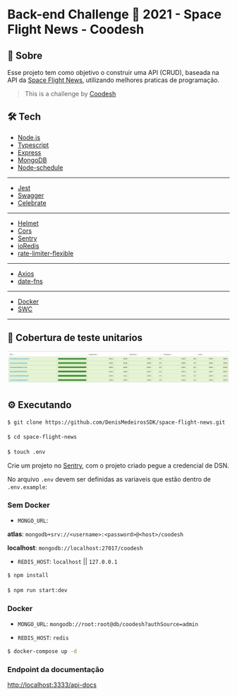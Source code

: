 # Back-end Challenge 🏅 2021 - Space Flight News - Coodesh

## 📝 Sobre

Esse projeto tem como objetivo o construir uma API (CRUD), baseada na API da
[Space Flight News](https://api.spaceflightnewsapi.net/v3/documentation),
utilizando melhores praticas de programação.

> This is a challenge by [Coodesh](https://coodesh.com/)

## 🛠 Tech

- [Node.js](https://nodejs.org/en/)
- [Typescript](https://www.typescriptlang.org/)
- [Express](http://expressjs.com/)
- [MongoDB](https://www.mongodb.com/)
- [Node-schedule](https://www.npmjs.com/package/node-schedule)

---

- [Jest](https://jestjs.io/pt-BR/)
- [Swagger](https://swagger.io/)
- [Celebrate](https://www.npmjs.com/package/celebrate)

---

- [Helmet](https://www.npmjs.com/package/helmet)
- [Cors](https://www.npmjs.com/package/cors)
- [Sentry](https://sentry.io/welcome/)
- [ioRedis](https://www.npmjs.com/package/ioredis)
- [rate-limiter-flexible](https://www.npmjs.com/package/rate-limiter-flexible)

---

- [Axios](https://www.npmjs.com/package/axios)
- [date-fns](https://www.npmjs.com/package/date-fns)

---

- [Docker](https://www.docker.com/)
- [SWC](https://swc.rs/)

---

## 🚦 Cobertura de teste unitarios

![coverage jest](./docs/coverage_jest.png)

## ⚙️ Executando

```bash
$ git clone https://github.com/DenisMedeirosSDK/space-flight-news.git

$ cd space-flight-news

$ touch .env
```

Crie um projeto no [Sentry](https://sentry.io/welcome/), com o projeto criado pegue a credencial de DSN.

No arquivo `.env` devem ser definidas as variaveis que estão dentro de `.env.example`:

### Sem Docker

- `MONGO_URL`:

**atlas**: `mongodb+srv://<username>:<password>@<host>/coodesh`

**localhost**: `mongodb://localhost:27017/coodesh`

- `REDIS_HOST`: `localhost` || `127.0.0.1`

```bash
$ npm install

$ npm run start:dev
```

### Docker

- `MONGO_URL`: `mongodb://root:root@db/coodesh?authSource=admin`

- `REDIS_HOST`: `redis`

```bash
$ docker-compose up -d
```

### Endpoint da documentação

[http://localhost:3333/api-docs](http://localhost:3333/api-docs)

